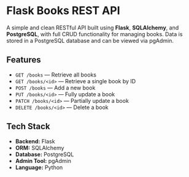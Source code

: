 # Flask Books REST API

A simple and clean RESTful API built using **Flask**, **SQLAlchemy**, and **PostgreSQL**, with full CRUD functionality for managing books. Data is stored in a PostgreSQL database and can be viewed via pgAdmin.

## Features

- `GET /books` — Retrieve all books
- `GET /books/<id>` — Retrieve a single book by ID
- `POST /books` — Add a new book
- `PUT /books/<id>` — Fully update a book
- `PATCH /books/<id>` — Partially update a book
- `DELETE /books/<id>` — Delete a book

## Tech Stack

- **Backend:** Flask
- **ORM:** SQLAlchemy
- **Database:** PostgreSQL
- **Admin Tool:** pgAdmin
- **Language:** Python
